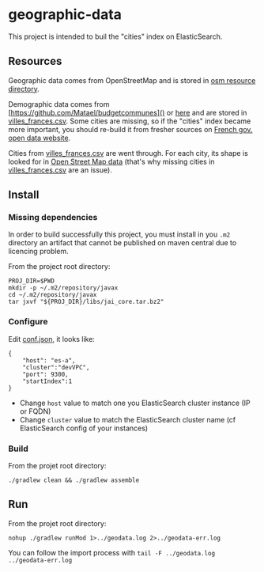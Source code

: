 geographic-data
===============

This project is intended to buil the "cities" index on ElasticSearch.

## Resources

Geographic data comes from OpenStreetMap and is stored in [osm resource directory][osm].

Demographic data comes from [https://github.com/Matael/budgetcommunes]() or [here](https://ent.univ-paris13.fr/applications/claroline/claroline/document/document.php?cmd=exChDir&file=%2FVFAz&sort=date&dir=3&cidReset=true&cidReq=UEINFO) and are stored in [villes_frances.csv][].
Some cities are missing, so if the "cities" index became more important, you should re-build it from fresher sources on [French gov. open data website](http://data.gouv.fr).

Cities from [villes_frances.csv][] are went through. For each city, its shape is looked for in [Open Street Map data][osm] (that's why missing cities in [villes_frances.csv][] are an issue).

## Install

### Missing dependencies

In order to build successfully this project, you must install in you `.m2` directory an artifact that cannot be published on maven central due to licencing problem.

From the project root directory:

	PROJ_DIR=$PWD
	mkdir -p ~/.m2/repository/javax
	cd ~/.m2/repository/javax
	tar jxvf "${PROJ_DIR}/libs/jai_core.tar.bz2"

### Configure

Edit [conf.json][conf], it looks like:

	{
		"host": "es-a",
		"cluster":"devVPC",
		"port": 9300,
		"startIndex":1
	}

- Change `host` value to match one you ElasticSearch cluster instance (IP or FQDN)
- Change `cluster` value to match the ElasticSearch cluster name (cf ElasticSearch config of your instances)

### Build

From the projet root directory:

	./gradlew clean && ./gradlew assemble

## Run

From the projet root directory:

	nohup ./gradlew runMod 1>../geodata.log 2>../geodata-err.log

You can follow the import process with `tail -F ../geodata.log ../geodata-err.log`

[villes_frances.csv]: ./main/resources/villes_france.csv
[osm]: ./main/resources/osm
[conf]: ./conf.json